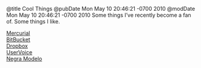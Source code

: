 @title Cool Things
@pubDate Mon May 10 20:46:21 -0700 2010
@modDate Mon May 10 20:46:21 -0700 2010
Some things I’ve recently become a fan of. Some things I like.

<a href="http://mercurial.selenic.com/">Mercurial</a><br />
<a href="http://bitbucket.org/">BitBucket</a><br />
<a href="http://dropbox.com/">Dropbox</a><br />
<a href="http://uservoice.com/">UserVoice</a><br />
<a href="http://en.wikipedia.org/wiki/Negra_Modelo#Negra_Modelo">Negra Modelo</a>
